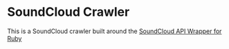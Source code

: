 # SoundCloud Crawler

This is a SoundCloud crawler built around the [SoundCloud API Wrapper for Ruby](https://github.com/soundcloud/soundcloud-ruby)